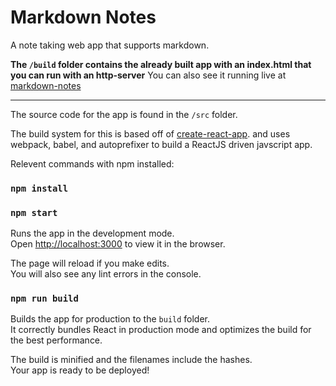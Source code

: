 Markdown Notes
==============

A note taking web app that supports markdown.

**The `/build` folder contains the already built app with an index.html that you can run with an http-server**
You can also see it running live at [markdown-notes](https://dna113p.github.io/markdown-notes)

---

The source code for the app is found in the `/src` folder.

The build system for this is based off of [create-react-app](https://github.com/facebookincubator/create-react-app/issues).
and uses webpack, babel, and autoprefixer to build a ReactJS driven javscript app.

Relevent commands with npm installed:
### `npm install`

### `npm start`

Runs the app in the development mode.<br>
Open [http://localhost:3000](http://localhost:3000) to view it in the browser.

The page will reload if you make edits.<br>
You will also see any lint errors in the console.

### `npm run build`

Builds the app for production to the `build` folder.<br>
It correctly bundles React in production mode and optimizes the build for the best performance.

The build is minified and the filenames include the hashes.<br>
Your app is ready to be deployed!
